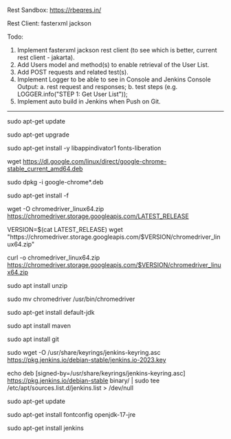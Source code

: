 Rest Sandbox:
https://rbeqres.in/

Rest Client:
fasterxml jackson

Todo:
1. Implement fasterxml jackson rest client (to see which is better, current rest client - jakarta).
2. Add Users model and method(s) to enable retrieval of the User List.
3. Add POST requests and related test(s).
4. Implement Logger to be able to see in Console and Jenkins Console Output:
   a. rest request and responses;
   b. test steps (e.g. LOGGER.info("STEP 1: Get User List"));
5. Implement auto build in Jenkins when Push on Git.


---------------------------------------------------------------
sudo apt-get update

sudo apt-get upgrade

sudo apt-get install -y libappindivator1 fonts-liberation

wget https://dl.google.com/linux/direct/google-chrome-stable_current_amd64.deb

sudo dpkg -i google-chrome*.deb

sudo apt-get install -f

wget -O chromedriver_linux64.zip https://chromedriver.storage.googleapis.com/LATEST_RELEASE

VERSION=$(cat LATEST_RELEASE)
wget "https://chromedriver.storage.googleapis.com/$VERSION/chromedriver_linux64.zip"

curl -o chromedriver_linux64.zip https://chromedriver.storage.googleapis.com/$VERSION/chromedriver_linux64.zip

sudo apt install unzip

sudo mv chromedriver /usr/bin/chromedriver

sudo apt-get install default-jdk

sudo apt install maven

sudo apt install git

 sudo wget -O /usr/share/keyrings/jenkins-keyring.asc \
    https://pkg.jenkins.io/debian-stable/jenkins.io-2023.key

 echo deb [signed-by=/usr/share/keyrings/jenkins-keyring.asc] \
    https://pkg.jenkins.io/debian-stable binary/ | sudo tee \
    /etc/apt/sources.list.d/jenkins.list > /dev/null

sudo apt-get update

sudo apt-get install fontconfig openjdk-17-jre

sudo apt-get install jenkins

